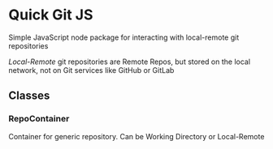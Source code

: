 # Quick Git JS
Simple JavaScript node package for interacting with local-remote git repositories

*Local-Remote* git repositories are Remote Repos, but stored on the local network, not on Git services like GitHub or GitLab

## Classes

### RepoContainer
Container for generic repository. Can be Working Directory or Local-Remote